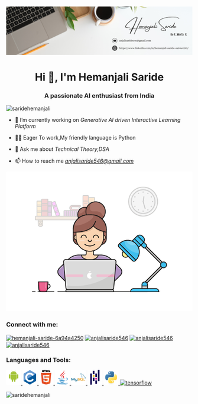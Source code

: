 <p align="center"><img src="B.png" /> </p>
<h1 align="center">Hi 👋, I'm Hemanjali Saride</h1>
<h3 align="center">A passionate AI enthusiast from India</h3>
<p align="left"> <img src="https://komarev.com/ghpvc/?username=saridehemanjali&label=Profile%20views&color=0e75b6&style=flat" alt="saridehemanjali" /> </p>

- 🔭 I’m currently working on *Generative AI driven Interactive Learning Platform*

- 👨‍💻 Eager To work,My friendly language is Python

- 💬 Ask me about *Technical Theory,DSA*

- 📫 How to reach me *anjalisaride546@gmail.com*
<p align="right"> <img src="C.gif"> </p>
<h3 align="left">Connect with me:</h3>
<p align="left">
<a href="https://linkedin.com/in/hemanjali-saride-6a94a4250" target="blank"><img align="center" src="https://raw.githubusercontent.com/rahuldkjain/github-profile-readme-generator/master/src/images/icons/Social/linked-in-alt.svg" alt="hemanjali-saride-6a94a4250" height="30" width="40" /></a>
<a href="https://www.codechef.com/users/anjalisaride546" target="blank"><img align="center" src="https://cdn.jsdelivr.net/npm/simple-icons@3.1.0/icons/codechef.svg" alt="anjalisaride546" height="30" width="40" /></a>
<a href="https://www.hackerrank.com/anjalisaride546" target="blank"><img align="center" src="https://raw.githubusercontent.com/rahuldkjain/github-profile-readme-generator/master/src/images/icons/Social/hackerrank.svg" alt="anjalisaride546" height="30" width="40" /></a>
<a href="https://www.leetcode.com/anjalisaride546" target="blank"><img align="center" src="https://raw.githubusercontent.com/rahuldkjain/github-profile-readme-generator/master/src/images/icons/Social/leet-code.svg" alt="anjalisaride546" height="30" width="40" /></a>
</p>

<h3 align="left">Languages and Tools:</h3>
<p align="left"> <a href="https://developer.android.com" target="_blank" rel="noreferrer"> <img src="https://raw.githubusercontent.com/devicons/devicon/master/icons/android/android-original-wordmark.svg" alt="android" width="40" height="40"/> </a> <a href="https://www.cprogramming.com/" target="_blank" rel="noreferrer"> <img src="https://raw.githubusercontent.com/devicons/devicon/master/icons/c/c-original.svg" alt="c" width="40" height="40"/> </a> <a href="https://www.w3.org/html/" target="_blank" rel="noreferrer"> <img src="https://raw.githubusercontent.com/devicons/devicon/master/icons/html5/html5-original-wordmark.svg" alt="html5" width="40" height="40"/> </a> <a href="https://www.java.com" target="_blank" rel="noreferrer"> <img src="https://raw.githubusercontent.com/devicons/devicon/master/icons/java/java-original.svg" alt="java" width="40" height="40"/> </a> <a href="https://www.mysql.com/" target="_blank" rel="noreferrer"> <img src="https://raw.githubusercontent.com/devicons/devicon/master/icons/mysql/mysql-original-wordmark.svg" alt="mysql" width="40" height="40"/> </a> <a href="https://pandas.pydata.org/" target="_blank" rel="noreferrer"> <img src="https://raw.githubusercontent.com/devicons/devicon/2ae2a900d2f041da66e950e4d48052658d850630/icons/pandas/pandas-original.svg" alt="pandas" width="40" height="40"/> </a> <a href="https://www.python.org" target="_blank" rel="noreferrer"> <img src="https://raw.githubusercontent.com/devicons/devicon/master/icons/python/python-original.svg" alt="python" width="40" height="40"/> </a> <a href="https://www.tensorflow.org" target="_blank" rel="noreferrer"> <img src="https://www.vectorlogo.zone/logos/tensorflow/tensorflow-icon.svg" alt="tensorflow" width="40" height="40"/> </a> </p>

<p><img align="center" src="https://github-readme-stats.vercel.app/api/top-langs?username=saridehemanjali&show_icons=true&locale=en&layout=compact" alt="saridehemanjali" /></p>
